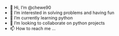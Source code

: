 - 👋 Hi, I’m @chewe90
- 👀 I’m interested in solving problems and having fun
- 🌱 I’m currently learning python 
- 💞️ I’m looking to collaborate on python projects 
- 📫 How to reach me ...

<!---
chewe90/chewe90 is a ✨ special ✨ repository because its `README.md` (this file) appears on your GitHub profile.
You can click the Preview link to take a look at your changes.
--->
